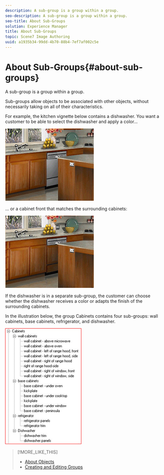 ```yaml
---
description: A sub-group is a group within a group.
seo-description: A sub-group is a group within a group.
seo-title: About Sub-Groups
solution: Experience Manager
title: About Sub-Groups
topic: Scene7 Image Authoring
uuid: a1935b34-99dd-4b70-88b4-7ef7af002c5e
---
```


# About Sub-Groups{#about-sub-groups}

A sub-group is a group within a group.

Sub-groups allow objects to be associated with other objects, without necessarily taking on all of their characteristics.

For example, the kitchen vignette below contains a dishwasher. You want a customer to be able to select the dishwasher and apply a color...

![](assets/stainless_dishwasher.png)

... or a cabinet front that matches the surrounding cabinets:

![](assets/cabinet_dishwasher.png)

If the dishwasher is in a separate sub-group, the customer can choose whether the dishwasher receives a color or adapts the finish of the surrounding cabinets.

In the illustration below, the group Cabinets contains four sub-groups: wall cabinets, base cabinets, refrigerator, and dishwasher.

![](assets/cabinet_group.png)

>[!MORE_LIKE_THIS]
>
>* [About Objects](../../c-vat-obj-pg/c-vat-abt-obj-pg/c-vat-abt-obj.md#concept-e4110bef9eae44b28c609b4444802753)
>* [Creating and Editing Groups](../../c-vat-obj-pg/c-vat-create-grps-obj/t-vat-create-grps.md#task-1c2ae5cfaf3a4c51b153eea44dc3d099)
